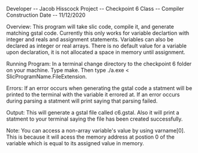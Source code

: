 Developer -- Jacob Hisscock
Project -- Checkpoint 6
Class -- Compiler Construction
Date -- 11/12/2020

Overview:
This program will take slic code, compile it, and generate matching gstal code.
Currently this only works for variable declartion with integer and reals and assignment statements. 
Variables can also be declared as integer or real arrays.
There is no default value for a variable upon declaration, it is not allocated a space in memory until assignment.

Running Program:
In a terminal change directory to the checkpoint 6 folder on your machine.
Type make.
Then type ./a.exe < SlicProgramName.FileExtension.

Errors:
If an error occurs when generating the gstal code a statment will be printed to the terminal with the variable it errored at.
If an error occurs during parsing a statment will print saying that parsing failed.

Output:
This will generate a gstal file called c6.gstal.
Also it will print a statment to your terminal saying the file has been created successfully.

Note:
You can access a non-array variable's value by using varname[0]. 
This is because it will acess the memory address at postion 0 of the variable which is equal to its assigned value in memory.